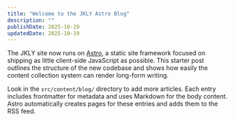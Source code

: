 ```yaml
---
title: "Welcome to the JKLY Astro Blog"
description: ""
publishDate: 2025-10-19
updatedDate: 2025-10-19
---
```


The JKLY site now runs on [Astro](https://astro.build/), a static site framework focused on shipping as little client-side JavaScript as possible. This starter post outlines the structure of the new codebase and shows how easily the content collection system can render long-form writing.

Look in the `src/content/blog/` directory to add more articles. Each entry includes frontmatter for metadata and uses Markdown for the body content. Astro automatically creates pages for these entries and adds them to the RSS feed.
